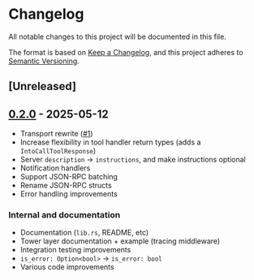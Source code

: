 # Changelog

All notable changes to this project will be documented in this file.

The format is based on [Keep a Changelog](https://keepachangelog.com/en/1.0.0/),
and this project adheres to [Semantic Versioning](https://semver.org/spec/v2.0.0.html).

## [Unreleased]

## [0.2.0](https://github.com/itsaphel/kuri/compare/v0.1.0...kuri-v0.2.0) - 2025-05-12

- Transport rewrite ([#1](https://github.com/itsaphel/kuri/pull/1))
- Increase flexibility in tool handler return types (adds a `IntoCallToolResponse`)
- Server `description` -> `instructions`, and make instructions optional
- Notification handlers
- Support JSON-RPC batching
- Rename JSON-RPC structs
- Error handling improvements

### Internal and documentation

- Documentation (`lib.rs`, README, etc)
- Tower layer documentation + example (tracing middleware)
- Integration testing improvements
- `is_error: Option<bool>` -> `is_error: bool`
- Various code improvements
